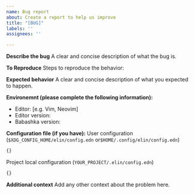 ```yaml
---
name: Bug report
about: Create a report to help us improve
title: "[BUG]"
labels: ''
assignees: ''

---
```


**Describe the bug**
A clear and concise description of what the bug is.

**To Reproduce**
Steps to reproduce the behavior:

**Expected behavior**
A clear and concise description of what you expected to happen.

**Environemnt (please complete the following information):**
 - Editor: [e.g. Vim, Neovim]
 - Editor version: 
 - Babashka version: 

**Configuration file (if you have):**
User configuration (`$XDG_CONFIG_HOME/elin/config.edn` or`$HOME/.config/elin/config.edn`)
```clojure
{}
```

Project local configuration (`YOUR_PROJECT/.elin/config.edn`)
```clojure
{}
```

**Additional context**
Add any other context about the problem here.
